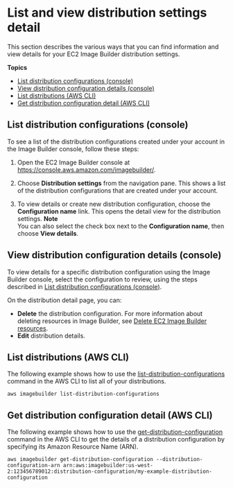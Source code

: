 # List and view distribution settings detail<a name="distribution-settings-detail"></a>

This section describes the various ways that you can find information and view details for your EC2 Image Builder distribution settings\.

**Topics**
+ [List distribution configurations \(console\)](#list-distribution-config-console)
+ [View distribution configuration details \(console\)](#view-distribution-config-details-console)
+ [List distributions \(AWS CLI\)](#cli-list-distributions)
+ [Get distribution configuration detail \(AWS CLI\)](#cli-get-distribution-configuration)

## List distribution configurations \(console\)<a name="list-distribution-config-console"></a>

To see a list of the distribution configurations created under your account in the Image Builder console, follow these steps:

1. Open the EC2 Image Builder console at [https://console\.aws\.amazon\.com/imagebuilder/](https://console.aws.amazon.com/imagebuilder/)\.

1. Choose **Distribution settings** from the navigation pane\. This shows a list of the distribution configurations that are created under your account\.

1. To view details or create new distribution configuration, choose the **Configuration name** link\. This opens the detail view for the distribution settings\.
**Note**  
You can also select the check box next to the **Configuration name**, then choose **View details**\.

## View distribution configuration details \(console\)<a name="view-distribution-config-details-console"></a>

To view details for a specific distribution configuration using the Image Builder console, select the configuration to review, using the steps described in [List distribution configurations \(console\)](#list-distribution-config-console)\.

On the distribution detail page, you can:
+ **Delete** the distribution configuration\. For more information about deleting resources in Image Builder, see [Delete EC2 Image Builder resources](delete-resources.md)\.
+ **Edit** distribution details\.

## List distributions \(AWS CLI\)<a name="cli-list-distributions"></a>

The following example shows how to use the [list\-distribution\-configurations](https://docs.aws.amazon.com/cli/latest/reference/imagebuilder/list-distribution-configurations.html) command in the AWS CLI to list all of your distributions\.

```
aws imagebuilder list-distribution-configurations
```

## Get distribution configuration detail \(AWS CLI\)<a name="cli-get-distribution-configuration"></a>

The following example shows how to use the [get\-distribution\-configuration](https://docs.aws.amazon.com/cli/latest/reference/imagebuilder/get-distribution-configuration.html) command in the AWS CLI to get the details of a distribution configuration by specifying its Amazon Resource Name \(ARN\)\.

```
aws imagebuilder get-distribution-configuration --distribution-configuration-arn arn:aws:imagebuilder:us-west-2:123456789012:distribution-configuration/my-example-distribution-configuration
```